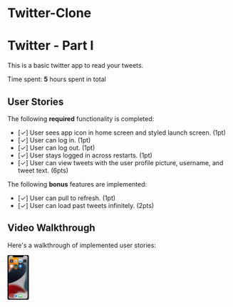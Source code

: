 # Twitter-Clone
 
# Twitter - Part I

This is a basic twitter app to read your tweets.

Time spent: **5** hours spent in total

## User Stories

The following **required** functionality is completed:

- [✓] User sees app icon in home screen and styled launch screen. (1pt)
- [✓] User can log in. (1pt)
- [✓] User can log out. (1pt)
- [✓] User stays logged in across restarts. (1pt)
- [✓] User can view tweets with the user profile picture, username, and tweet text. (6pts)

The following **bonus** features are implemented:

- [✓] User can pull to refresh. (1pt)
- [✓] User can load past tweets infinitely. (2pts)

## Video Walkthrough

Here's a walkthrough of implemented user stories:

<img src='twitter_demo.gif' title='Video Walkthrough' width='48' height = '100' alt='Video Walkthrough' />
